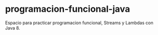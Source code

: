 # programacion-funcional-java
Espacio para practicar programacion funcional, Streams y Lambdas con Java 8.
